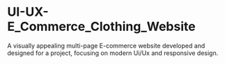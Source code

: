 # UI-UX-E_Commerce_Clothing_Website
A visually appealing multi-page E-commerce website developed and designed for a project, focusing on modern Ui/Ux and responsive design.
